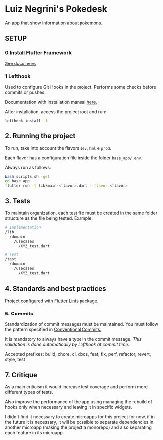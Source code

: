 # Luiz Negrini's Pokedesk

An app that show information about pokemons.

## SETUP

### 0 Install Flutter Framework

[See docs here.](https://docs.flutter.dev/get-started/install)


### 1 Lefthook

Used to configure Git Hooks in the project. Performs some checks before commits or pushes.

Documentation with installation manual [here.](https://github.com/evilmartians/lefthook/blob/master/docs/full_guide.md)

After installation, access the project root and run:

```bash
lefthook install -f
```

## **2. Running the project**

To run, take into account the flavors `dev`, `hml` e `prod`.  

Each flavor has a configuration file inside the folder `base_app/.env`.  

Always run as follows:  

```bash
bash scripts.sh -get
cd base_app
flutter run -t lib/main-<flavor>.dart --flavor <flavor> 
```

## **3. Tests**

To maintain organization, each test file must be created in the same folder structure as the file being tested. Example:

```bash
# Implementation
/lib
  /domain
    /usecases
      /XYZ_test.dart

# Test
/test
  /domain
    /usecases
      /XYZ_test.dart
```

## **4. Standards and best practices**

Project configured with [Flutter Lints](https://pub.dev/packages/flutter_lints) package.

### **5. Commits**

Standardization of commit messages must be maintained. You must follow the pattern specified in [Conventional Commits.](https://www.conventionalcommits.org/pt-br/v1.0.0/)

It is mandatory to always have a type in the commit message.
*This validation is done automatically by Lefthook at commit time.*

Accepted prefixes: build, chore, ci, docs, feat, fix, perf, refactor, revert, style, test


## **7. Critique**

As a main criticism it would increase test coverage and perform more different types of tests.

Also improve the performance of the app using managing the rebuild of hooks only when necessary and leaving it in specific widgets.

I didn't find it necessary to create microapps for this project for now, if in the future it is necessary, it will be possible to separate dependencies in another microapp (making the project a monorepo) and also separating each feature in its microapp.